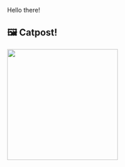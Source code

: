 Hello there!



## 🖼️ Catpost!

<sub>
    <img src="https://cdn2.thecatapi.com/images/b3TjVd89y.jpg" height="256">
</sub>

